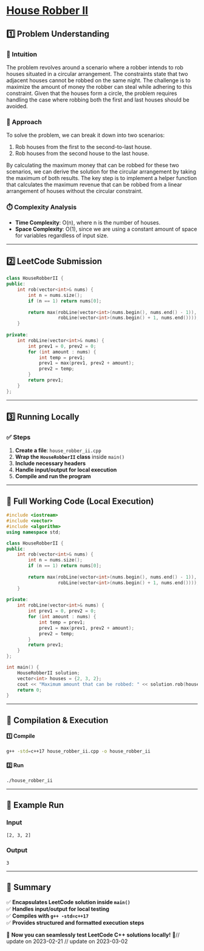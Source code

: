 # **[House Robber II](https://leetcode.com/problems/house-robber-ii/description/)**  

## **1️⃣ Problem Understanding**  
### **📌 Intuition**  
The problem revolves around a scenario where a robber intends to rob houses situated in a circular arrangement. The constraints state that two adjacent houses cannot be robbed on the same night. The challenge is to maximize the amount of money the robber can steal while adhering to this constraint. Given that the houses form a circle, the problem requires handling the case where robbing both the first and last houses should be avoided. 

### **🚀 Approach**  
To solve the problem, we can break it down into two scenarios:
1. Rob houses from the first to the second-to-last house.
2. Rob houses from the second house to the last house.

By calculating the maximum money that can be robbed for these two scenarios, we can derive the solution for the circular arrangement by taking the maximum of both results. The key step is to implement a helper function that calculates the maximum revenue that can be robbed from a linear arrangement of houses without the circular constraint.

### **⏱️ Complexity Analysis**  
- **Time Complexity**: O(n), where n is the number of houses.
- **Space Complexity**: O(1), since we are using a constant amount of space for variables regardless of input size.

---  

## **2️⃣ LeetCode Submission**  
```cpp
class HouseRobberII {
public:
    int rob(vector<int>& nums) {
        int n = nums.size();
        if (n == 1) return nums[0];
        
        return max(robLine(vector<int>(nums.begin(), nums.end() - 1)),
                   robLine(vector<int>(nums.begin() + 1, nums.end())));
    }
    
private:
    int robLine(vector<int>& nums) {
        int prev1 = 0, prev2 = 0;
        for (int amount : nums) {
            int temp = prev1;
            prev1 = max(prev1, prev2 + amount);
            prev2 = temp;
        }
        return prev1;
    }
};  
```  

---  

## **3️⃣ Running Locally**  
### **✅ Steps**  
1. **Create a file**: `house_robber_ii.cpp`  
2. **Wrap the `HouseRobberII` class** inside `main()`  
3. **Include necessary headers**  
4. **Handle input/output for local execution**  
5. **Compile and run the program**  

---  

## **📝 Full Working Code (Local Execution)**  
```cpp
#include <iostream>
#include <vector>
#include <algorithm>
using namespace std;

class HouseRobberII {
public:
    int rob(vector<int>& nums) {
        int n = nums.size();
        if (n == 1) return nums[0];
        
        return max(robLine(vector<int>(nums.begin(), nums.end() - 1)),
                   robLine(vector<int>(nums.begin() + 1, nums.end())));
    }
    
private:
    int robLine(vector<int>& nums) {
        int prev1 = 0, prev2 = 0;
        for (int amount : nums) {
            int temp = prev1;
            prev1 = max(prev1, prev2 + amount);
            prev2 = temp;
        }
        return prev1;
    }
};

int main() {
    HouseRobberII solution;
    vector<int> houses = {2, 3, 2};
    cout << "Maximum amount that can be robbed: " << solution.rob(houses) << endl;  // Expected output: 3
    return 0;
}  
```  

---  

## **🔧 Compilation & Execution**  
#### **1️⃣ Compile**  
```bash
g++ -std=c++17 house_robber_ii.cpp -o house_robber_ii
```  

#### **2️⃣ Run**  
```bash
./house_robber_ii
```  

---  

## **🎯 Example Run**  
### **Input**  
```
[2, 3, 2]
```  
### **Output**  
```
3
```  

---  

## **📌 Summary**  
✅ **Encapsulates LeetCode solution inside `main()`**  
✅ **Handles input/output for local testing**  
✅ **Compiles with `g++ -std=c++17`**  
✅ **Provides structured and formatted execution steps**  

🚀 **Now you can seamlessly test LeetCode C++ solutions locally!** 🚀// update on 2023-02-21
// update on 2023-03-02
